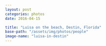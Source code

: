 ```yaml
---
layout: post
categories: photos
date: 2016-04-15

title: "Luisa on the beach, Destin, Florida"
base-path: "/assets/img/photos/people"
image-name: "luisa-in-destin"
---
```

